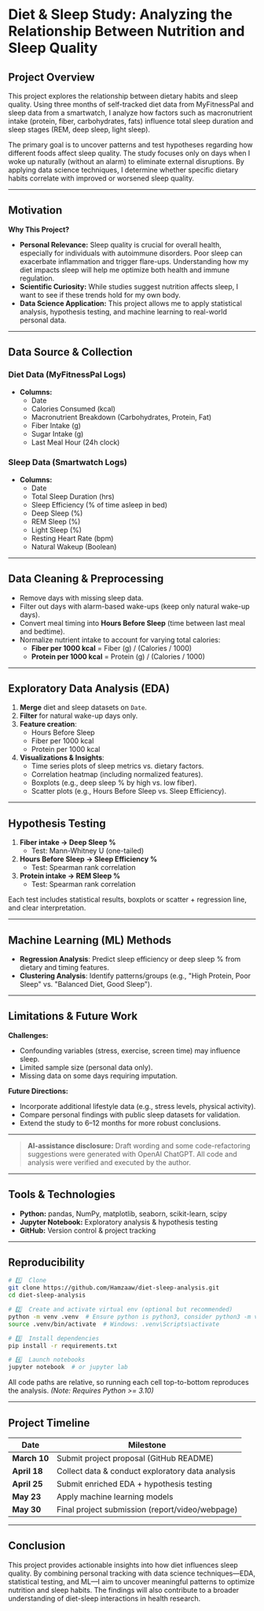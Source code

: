 # Diet & Sleep Study: Analyzing the Relationship Between Nutrition and Sleep Quality

## Project Overview
This project explores the relationship between dietary habits and sleep quality. Using three months of self-tracked diet data from MyFitnessPal and sleep data from a smartwatch, I analyze how factors such as macronutrient intake (protein, fiber, carbohydrates, fats) influence total sleep duration and sleep stages (REM, deep sleep, light sleep).

The primary goal is to uncover patterns and test hypotheses regarding how different foods affect sleep quality. The study focuses only on days when I woke up naturally (without an alarm) to eliminate external disruptions. By applying data science techniques, I determine whether specific dietary habits correlate with improved or worsened sleep quality.

---

## Motivation

**Why This Project?**  
- **Personal Relevance:** Sleep quality is crucial for overall health, especially for individuals with autoimmune disorders. Poor sleep can exacerbate inflammation and trigger flare-ups. Understanding how my diet impacts sleep will help me optimize both health and immune regulation.  
- **Scientific Curiosity:** While studies suggest nutrition affects sleep, I want to see if these trends hold for my own body.  
- **Data Science Application:** This project allows me to apply statistical analysis, hypothesis testing, and machine learning to real-world personal data.

---

## Data Source & Collection

### Diet Data (MyFitnessPal Logs)
- **Columns:**  
  - Date  
  - Calories Consumed (kcal)  
  - Macronutrient Breakdown (Carbohydrates, Protein, Fat)  
  - Fiber Intake (g)  
  - Sugar Intake (g)  
  - Last Meal Hour (24h clock)

### Sleep Data (Smartwatch Logs)
- **Columns:**  
  - Date  
  - Total Sleep Duration (hrs)  
  - Sleep Efficiency (% of time asleep in bed)  
  - Deep Sleep (%)  
  - REM Sleep (%)  
  - Light Sleep (%)  
  - Resting Heart Rate (bpm)  
  - Natural Wakeup (Boolean)

---

## Data Cleaning & Preprocessing
- Remove days with missing sleep data.  
- Filter out days with alarm-based wake-ups (keep only natural wake-up days).  
- Convert meal timing into **Hours Before Sleep** (time between last meal and bedtime).  
- Normalize nutrient intake to account for varying total calories:
  - **Fiber per 1000 kcal** = Fiber (g) / (Calories / 1000)  
  - **Protein per 1000 kcal** = Protein (g) / (Calories / 1000)  

---

## Exploratory Data Analysis (EDA)
1. **Merge** diet and sleep datasets on `Date`.  
2. **Filter** for natural wake-up days only.  
3. **Feature creation**:  
   - Hours Before Sleep  
   - Fiber per 1000 kcal  
   - Protein per 1000 kcal  
4. **Visualizations & Insights**:  
   - Time series plots of sleep metrics vs. dietary factors.  
   - Correlation heatmap (including normalized features).  
   - Boxplots (e.g., deep sleep % by high vs. low fiber).  
   - Scatter plots (e.g., Hours Before Sleep vs. Sleep Efficiency).

---

## Hypothesis Testing
1. **Fiber intake → Deep Sleep %**  
   - Test: Mann-Whitney U (one-tailed)  
2. **Hours Before Sleep → Sleep Efficiency %**  
   - Test: Spearman rank correlation  
3. **Protein intake → REM Sleep %**  
   - Test: Spearman rank correlation  

Each test includes statistical results, boxplots or scatter + regression line, and clear interpretation.

---

## Machine Learning (ML) Methods
- **Regression Analysis**: Predict sleep efficiency or deep sleep % from dietary and timing features.  
- **Clustering Analysis**: Identify patterns/groups (e.g., "High Protein, Poor Sleep" vs. "Balanced Diet, Good Sleep").  

---

## Limitations & Future Work
**Challenges:**  
- Confounding variables (stress, exercise, screen time) may influence sleep.  
- Limited sample size (personal data only).  
- Missing data on some days requiring imputation.  

**Future Directions:**  
- Incorporate additional lifestyle data (e.g., stress levels, physical activity).  
- Compare personal findings with public sleep datasets for validation.  
- Extend the study to 6–12 months for more robust conclusions.  

---

> **AI-assistance disclosure:** Draft wording and some code-refactoring suggestions were generated with OpenAI ChatGPT. All code and analysis were verified and executed by the author.

---

## Tools & Technologies
- **Python:** pandas, NumPy, matplotlib, seaborn, scikit-learn, scipy  
- **Jupyter Notebook:** Exploratory analysis & hypothesis testing  
- **GitHub:** Version control & project tracking  

---

## Reproducibility

```bash
# 1️⃣  Clone
git clone https://github.com/Hamzaaw/diet-sleep-analysis.git
cd diet-sleep-analysis

# 2️⃣  Create and activate virtual env (optional but recommended)
python -m venv .venv  # Ensure python is python3, consider python3 -m venv .venv
source .venv/bin/activate  # Windows: .venv\Scripts\activate

# 3️⃣  Install dependencies
pip install -r requirements.txt

# 4️⃣  Launch notebooks
jupyter notebook  # or jupyter lab
```

All code paths are relative, so running each cell top-to-bottom reproduces the analysis.
*(Note: Requires Python >= 3.10)*

---

## Project Timeline

| Date        | Milestone                                           |
|-------------|-----------------------------------------------------|
| **March 10** | Submit project proposal (GitHub README)            |
| **April 18** | Collect data & conduct exploratory data analysis   |
| **April 25** | Submit enriched EDA + hypothesis testing           |
| **May 23**   | Apply machine learning models                      |
| **May 30**   | Final project submission (report/video/webpage)    |

---

## Conclusion
This project provides actionable insights into how diet influences sleep quality. By combining personal tracking with data science techniques—EDA, statistical testing, and ML—I aim to uncover meaningful patterns to optimize nutrition and sleep habits. The findings will also contribute to a broader understanding of diet-sleep interactions in health research.
